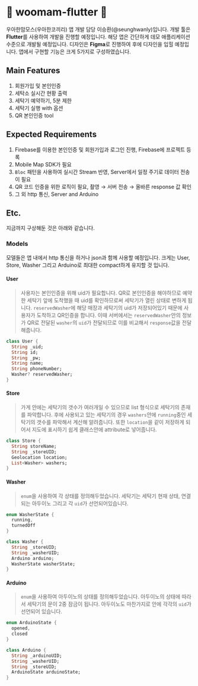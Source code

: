 # 🐘 woomam-flutter 🦣

우아한맘모스(우아한코끼리) 앱 개발 담당 이승환(@seunghwanly)입니다. 개발 툴은 **Flutter**를 사용하여 개발을 진행할 예정입니다. 해당 앱은 간단하게 데모 애플리케이션 수준으로 개발될 예정입니다. 디자인은 **Figma**로 진행하여 후에 디자인을 입힐 예정입니다. 앱에서 구현할 기능은 크게 5가지로 구성하였습니다.

## Main Features
1. 회원가입 및 본인인증
2. 세탁소 실시간 현황 출력
3. 세탁기 예약하기, 5분 제한
4. 세탁기 실행 with 옵션
5. QR 본인인증 tool

## Expected Requirements
1. Firebase를 이용한 본인인증 및 회원가입과 로그인 진행, Firebase에 프로젝트 등록
2. Mobile Map SDK가 필요
3. `Bloc` 패턴을 사용하여 실시간 Stream 반영, Server에서 일정 주기로 데이터 전송이 필요
4. QR 코드 인증을 위한 로직이 필요, 촬영 → 서버 전송 → 올바른 response 값 확인
5. 그 외 http 통신, Server and Arduino

## Etc.
지금까지 구상해둔 것은 아래와 같습니다.

### Models
모델들은 앱 내에서 http 통신을 하거나 json과 함께 사용할 예정입니다. 크게는 User, Store, Washer 그리고 Arduino로 최대한 compact하게 유지할 것 입니다.
#### User
> 사용자는 본인인증을 위해 uid가 필요합니다. QR로 본인인증을 해야하므로 예약한 세탁기 앞에 도착했을 때 uid를 확인하므로써 세탁기가 열린 상태로 변하게 됩니다. `reservedWasher`에 해당 매장과 세탁기의 uid가 저장되어있기 때문에 사용자가 도착하고 QR인증을 합니다. 이때 서버에서는 `reservedWasher`안의 정보가 QR로 전달된 `washer`의 `uid`가 전달되므로 이를 비교해서 `response`값을 전달해줍니다.
``` dart
class User {
  String _uid;
  String id;
  String _pw;
  String name;
  String phoneNumber;
  Washer? reservedWasher;
}
```

#### Store
> 가게 안에는 세탁기의 갯수가 여러개일 수 있으므로 list 형식으로 세탁기의 존재를 파악합니다. 후에 사용되고 있는 세탁기의 경우 `washers`안에 `running`중인 세탁기의 갯수를 파악해서 계산해 알려줍니다. 또한 `location`을 같이 저장하게 되어서 지도에 표시하기 쉽게 클래스안에 attribute로 넣어줍니다.
```dart
class Store {
  String storeName;
  String _storeUID;
  Geolocation location;
  List<Washer> washers;
}
```

#### Washer
> `enum`을 사용하여 각 상태를 정의해두었습니다. 세탁기는 세탁기 현재 상태, 연결되는 아두이노 그리고 각 `uid`가 선언되어있습니다.
``` dart
enum WasherState {
  running,
  turnedOff
}
```

``` dart
class Washer {
  String _storeUID;
  String _washerUID;
  Arduino arduino;
  WasherState washerState;
}
```

#### Arduino
> `enum`을 사용하여 아두이노의 상태를 정의해두었습니다. 아두이노의 상태에 따라서 세탁기의 문이 2중 잠금이 됩니다. 아두이노도 마찬가지로 안에 각각의 `uid`가 선언되어 있습니다.
``` dart
enum ArduinoState {
  opened,
  closed
}
```

```dart
class Arduino {
  String _arduinoUID;
  String _washerUID;
  String _storeUID;
  ArduinoState arduinoState;
}
```
